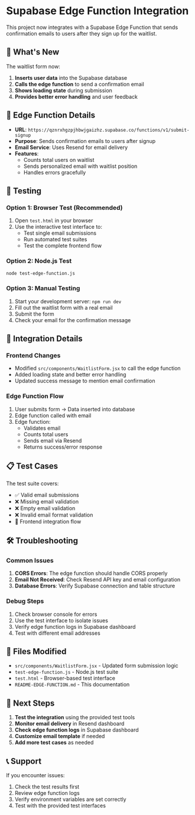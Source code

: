 # Supabase Edge Function Integration

This project now integrates with a Supabase Edge Function that sends confirmation emails to users after they sign up for the waitlist.

## 🚀 What's New

The waitlist form now:
1. **Inserts user data** into the Supabase database
2. **Calls the edge function** to send a confirmation email
3. **Shows loading state** during submission
4. **Provides better error handling** and user feedback

## 📧 Edge Function Details

- **URL**: `https://qznrxhgzpjhbwjgaizhz.supabase.co/functions/v1/submit-signup`
- **Purpose**: Sends confirmation emails to users after signup
- **Email Service**: Uses Resend for email delivery
- **Features**: 
  - Counts total users on waitlist
  - Sends personalized email with waitlist position
  - Handles errors gracefully

## 🧪 Testing

### Option 1: Browser Test (Recommended)
1. Open `test.html` in your browser
2. Use the interactive test interface to:
   - Test single email submissions
   - Run automated test suites
   - Test the complete frontend flow

### Option 2: Node.js Test
```bash
node test-edge-function.js
```

### Option 3: Manual Testing
1. Start your development server: `npm run dev`
2. Fill out the waitlist form with a real email
3. Submit the form
4. Check your email for the confirmation message

## 🔧 Integration Details

### Frontend Changes
- Modified `src/components/WaitlistForm.jsx` to call the edge function
- Added loading state and better error handling
- Updated success message to mention email confirmation

### Edge Function Flow
1. User submits form → Data inserted into database
2. Edge function called with email
3. Edge function:
   - Validates email
   - Counts total users
   - Sends email via Resend
   - Returns success/error response

## 📋 Test Cases

The test suite covers:
- ✅ Valid email submissions
- ❌ Missing email validation
- ❌ Empty email validation  
- ❌ Invalid email format validation
- 🔄 Frontend integration flow

## 🛠️ Troubleshooting

### Common Issues

1. **CORS Errors**: The edge function should handle CORS properly
2. **Email Not Received**: Check Resend API key and email configuration
3. **Database Errors**: Verify Supabase connection and table structure

### Debug Steps

1. Check browser console for errors
2. Use the test interface to isolate issues
3. Verify edge function logs in Supabase dashboard
4. Test with different email addresses

## 📁 Files Modified

- `src/components/WaitlistForm.jsx` - Updated form submission logic
- `test-edge-function.js` - Node.js test suite
- `test.html` - Browser-based test interface
- `README-EDGE-FUNCTION.md` - This documentation

## 🎯 Next Steps

1. **Test the integration** using the provided test tools
2. **Monitor email delivery** in Resend dashboard
3. **Check edge function logs** in Supabase dashboard
4. **Customize email template** if needed
5. **Add more test cases** as needed

## 📞 Support

If you encounter issues:
1. Check the test results first
2. Review edge function logs
3. Verify environment variables are set correctly
4. Test with the provided test interfaces 
